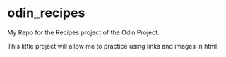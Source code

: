# odin_recipes
My Repo for the Recipes project of the Odin Project.

This little project will allow me to practice using links and images in html.
